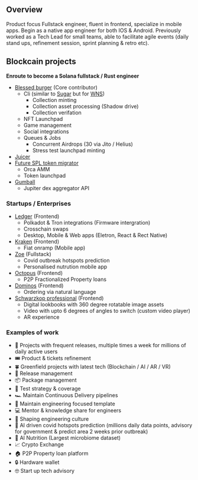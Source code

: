 ## Overview

Product focus Fullstack engineer, fluent in frontend, specialize in mobile apps. Begin as a native app engineer for both IOS & Android. Previously worked as a Tech Lead for small teams, able to facilitate agile events (daily stand ups, refinement session, sprint planning & retro etc).

## Blockcain projects

__Enroute to become a Solana fullstack / Rust engineer__

- [Blessed burger](https://x.com/blessed_burgers) (Core contributor)
  - Cli (similar to [Sugar](https://developers.metaplex.com/candy-machine/sugar/installation) but for [WNS](https://docs.wenwencoin.com/wns-program/overview))
    - Collection minting
    - Collection asset processing (Shadow drive)
    - Collection verifation
  - NFT Launchpad 
  - Game management
  - Social integrations
  - Queues & Jobs
    - Concurrent Airdrops (30 via Jito / Helius)
    - Stress test launchpad minting
- [Juicer](https://juicer.fi/) 
- [Future SPL token migrator](https://migrator.futureprotocol.io/)
  - Orca AMM
  - Token launchpad
- [Gumball](https://gumball.wtf)
  - Jupiter dex aggregator API

### Startups / Enterprises

- [Ledger](https://ledger.com) (Frontend)
  - Polkadot & Tron integrations (Firmware intergration)
  - Crosschain swaps
  - Desktop, Mobile & Web apps (Eletron, React & Rect Native)
- [Kraken](https://kraken.com) (Frontend)
  - Fiat onramp (Mobile app)
- [Zoe](https://zoe.com) (Fullstack)
  - Covid outbreak hotspots prediction
  - Personalised nutrution mobile app
- [Octopus](https://octopusgroup.com) (Frontend)
  - P2P Fractionalized Property loans
- [Dominos](https://dominos.com) (Frontend)
  - Ordering via natural language
- [Schwarzkop professional](https://www.schwarzkopf-professional.com/com/en.html) (Frontend)
  - Digital lookbooks with 360 degree rotatable image assets
  - Video with upto 6 degrees of angles to switch (custom video player)
  - AR experience

### Examples of work

- 🚀 Projects with frequent releases, multiple times a week for millions of daily active users 
- 🎟️ Product & tickets refinement
- 🍀 Greenfield projects with latest tech (Blockchain / AI / AR / VR)
- 🚚 Release management
- 📦 Package management
- 🧪 Test strategy & coverage
- 🏎️ Maintain Continuous Delivery pipelines
- 🍪 Maintain engineering focused template
- 💻 Mentor & knowledge share for engineers
- 🧘 Shaping engineering culture
- 👾 AI driven covid hotspots prediction (millions daily data points, advisory for government & predict area 2 weeks prior outbreak)
- 🍑 AI Nutrition (Largest microbiome dataset)
- 📈 Crypto Exchange
- 🏠 P2P Property loan platform
- 🔒 Hardware wallet
- 🤓 Start up tech advisory

#
